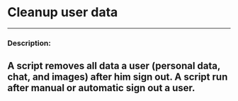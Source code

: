 # Cleanup user data

---

### Description:
A script removes all data a user (personal data, chat, and images) after him sign out. A script run after manual or automatic sign out a user.
---